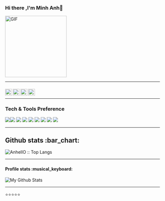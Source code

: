 ### Hi there ,I'm Minh Anh👋 
<img alt="GIF" src="https://media.giphy.com/media/Cmr1OMJ2FN0B2/giphy.gif" width = 200/>

---
###

<a href="https://twitter.com/MinhAnh65616374">
  <img align="left" alt="yumjnan Twitter" width="22px" src="https://cdn.jsdelivr.net/npm/simple-icons@v3/icons/twitter.svg" />
</a>
<a href="https://github.com/minhanh01bg">
  <img align="left" alt="MinhAnh Github" width="22px" src="https://cdn.jsdelivr.net/npm/simple-icons@v3/icons/github.svg" />
</a>
<a href="https://www.instagram.com/yumjnan/">
  <img align="left" alt="yumjnan Instagram" width="22px" src="https://cdn.jsdelivr.net/npm/simple-icons@v3/icons/instagram.svg" />
</a>
<a href="https://www.facebook.com/coder.sliverbullet/">
  <img align="left" alt="Minh Anh Facebook" width="22px" src="https://cdn.jsdelivr.net/npm/simple-icons@v3/icons/facebook.svg" />
</a>
<br>

---

### Tech & Tools Preference

<img
    src="https://img.shields.io/badge/-HTML5-E34F26?style=flat&logo=html5&logoColor=white"
/><img  src="https://img.shields.io/badge/-CSS3-1572B6?style=flat&logo=css3&logoColor=white"
/>
<img
    src="https://img.shields.io/badge/-JavaScript-eed718?style=flat&logo=javascript&logoColor=ffffff"
/>
<img
    src="https://img.shields.io/badge/-React-000000?style=flat&logo=react&logoColor=00c8ff"
/>
<img
    src="https://img.shields.io/badge/-MySQL-F29111?style=flat&logo=mysql&logoColor=FFFFFF"
/>
<img
    src="https://img.shields.io/badge/-Node.js-3C873A?style=flat&logo=Node.js&logoColor=white"
/>
<img
    src="http://img.shields.io/badge/-Git-F1502F?style=flat&logo=git&logoColor=FFFFFF"
/>
<img
    src="http://img.shields.io/badge/-Github-000000?style=flat&logo=github&logoColor=FFFFFF"
/>
<img
    src="http://img.shields.io/badge/-VS%20Code-007ACC?style=flat&logo=visual%20studio%20code&logoColor=white"
/>

--- 
###
<p align="center"> <h2 align="">Github stats :bar_chart:</h2> <img src="https://github-readme-stats.vercel.app/api/top-langs/?username=AnhellO&langs_count=10&theme=tokyonight&layout=compact" alt="AnhellO :: Top Langs" /> </p>

---
###

<p align="center"> <h4>Profile stats :musical_keyboard:</h4> <img src="https://github-readme-stats.vercel.app/api?username=minhanh01bg&show_icons=true&theme=synthwave" alt="My Github Stats" /> </p>
<!-- <p align="center">
    <img
        src="https://thumbs.gfycat.com/GoodnaturedFondGaur-size_restricted.gif"
        alt="Synthwave"
        height="300"
        width="500"
    />
</p>
 -->
 
---

⭐⭐️⭐️⭐️⭐️
